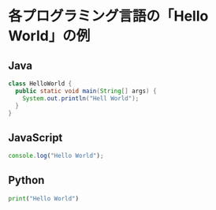# 各プログラミング言語の「Hello World」の例
## Java
```Java
class HelloWorld {
  public static void main(String[] args) {
    System.out.println("Hell World");
  }
}
```

## JavaScript
```JavaScript
console.log("Hello World");
```

## Python
```Python
print("Hello World")
```
